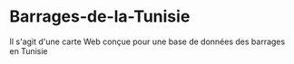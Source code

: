 # Barrages-de-la-Tunisie
Il s'agit d'une carte Web conçue pour une base de données des barrages en Tunisie
